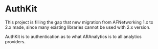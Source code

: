 AuthKit
=======

This project is filling the gap that new migration from AFNetworking 1.x to 2.x made, since many existing libraries cannot be used with 2.x version.

AuthKit is to authentication as to what ARAnalytics is to all analytics providers.
